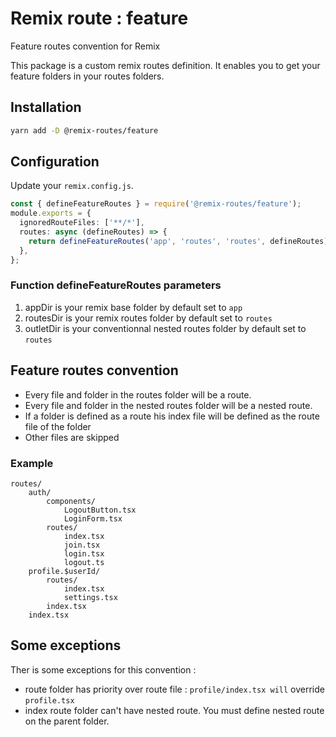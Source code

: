 # Remix route : feature

Feature routes convention for Remix

This package is a custom remix routes definition. It enables you to get your feature folders in your routes folders.

## Installation

```bash
yarn add -D @remix-routes/feature
```

## Configuration

Update your `remix.config.js`.

```ts
const { defineFeatureRoutes } = require('@remix-routes/feature');
module.exports = {
  ignoredRouteFiles: ['**/*'],
  routes: async (defineRoutes) => {
    return defineFeatureRoutes('app', 'routes', 'routes', defineRoutes);
  },
};
```

### Function defineFeatureRoutes parameters

1. appDir
   is your remix base folder by default set to `app`
2. routesDir
   is your remix routes folder by default set to `routes`
3. outletDir
   is your conventionnal nested routes folder by default set to `routes`

## Feature routes convention

- Every file and folder in the routes folder will be a route.
- Every file and folder in the nested routes folder will be a nested route.
- If a folder is defined as a route his index file will be defined as the route file of the folder
- Other files are skipped

### Example

```
routes/
    auth/
        components/
            LogoutButton.tsx
            LoginForm.tsx
        routes/
            index.tsx
            join.tsx
            login.tsx
            logout.ts
    profile.$userId/
        routes/
            index.tsx
            settings.tsx
        index.tsx
    index.tsx
```

## Some exceptions

Ther is some exceptions for this convention :

- route folder has priority over route file : `profile/index.tsx will` override `profile.tsx`
- index route folder can't have nested route. You must define nested route on the parent folder.
